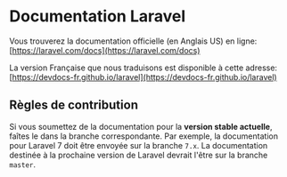 # Documentation Laravel

Vous trouverez la documentation officielle (en Anglais US) en ligne: [https://laravel.com/docs](https://laravel.com/docs)

La version Française que nous traduisons est disponible à cette adresse: [https://devdocs-fr.github.io/laravel](https://devdocs-fr.github.io/laravel)

## Règles de contribution

Si vous soumettez de la documentation pour la **version stable actuelle**, faîtes le dans la branche correspondante. Par exemple, la documentation pour Laravel 7 doit être envoyée sur la branche `7.x`. La documentation destinée à la prochaine version de Laravel devrait l'être sur la branche `master`.
